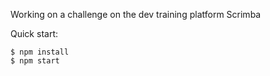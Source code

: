 Working on a challenge on the dev training platform Scrimba

Quick start:

```
$ npm install
$ npm start
````

